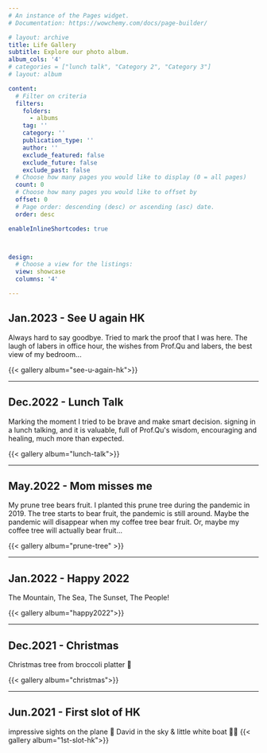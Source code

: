 ```yaml
---
# An instance of the Pages widget.
# Documentation: https://wowchemy.com/docs/page-builder/

# layout: archive
title: Life Gallery
subtitle: Explore our photo album.
album_cols: '4'
# categories = ["lunch talk", "Category 2", "Category 3"]
# layout: album

content:
  # Filter on criteria
  filters:
    folders:
      - albums
    tag: ''
    category: ''
    publication_type: ''
    author: ''
    exclude_featured: false
    exclude_future: false
    exclude_past: false
  # Choose how many pages you would like to display (0 = all pages)
  count: 0
  # Choose how many pages you would like to offset by
  offset: 0
  # Page order: descending (desc) or ascending (asc) date.
  order: desc

enableInlineShortcodes: true



design:
  # Choose a view for the listings:
  view: showcase
  columns: '4'

---
```


## Jan.2023 - See U again HK
Always hard to say goodbye. Tried to mark the proof that I was here. The laugh of labers in office hour, the wishes from Prof.Qu and labers, the best view of my bedroom...

{{< gallery album="see-u-again-hk">}}

___ 

## Dec.2022 - Lunch Talk
Marking the moment I tried to be brave and make smart decision. signing in a lunch talking, and it is valuable, full of Prof.Qu's wisdom, encouraging and healing, much more than expected.   

{{< gallery album="lunch-talk">}}

___  
 

## May.2022 - Mom misses me  
My prune tree bears fruit. I planted this prune tree during the pandemic in 2019. The tree starts to bear fruit, the pandemic is still around. Maybe the pandemic will disappear when my coffee tree bear fruit. Or, maybe my coffee tree will actually bear fruit...
  
{{< gallery album="prune-tree" >}}
___  


## Jan.2022 - Happy 2022
The Mountain, The Sea, The Sunset, The People!  

{{< gallery album="happy2022">}}

___  


## Dec.2021 - Christmas
Christmas tree from broccoli platter 🥦  

{{< gallery album="christmas">}}

___  


## Jun.2021 - First slot of HK
impressive sights on the plane 🛬
David in the sky & little white boat 😶‍🌫️
{{< gallery album="1st-slot-hk">}}